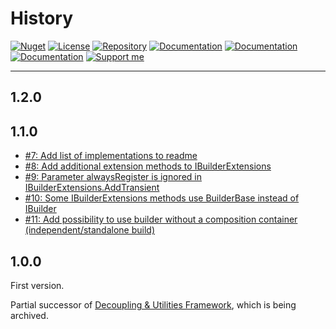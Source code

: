 # History

[![Nuget](https://img.shields.io/nuget/v/RI.Abstractions.Common)](https://www.nuget.org/packages/RI.Abstractions.Common/) [![License](https://img.shields.io/github/license/RotenInformatik/AbstractionsDotNet)](LICENSE) [![Repository](https://img.shields.io/badge/repo-AbstractionsDotNet-lightgrey)](https://github.com/RotenInformatik/AbstractionsDotNet) [![Documentation](https://img.shields.io/badge/docs-Readme-yellowgreen)](README.md) [![Documentation](https://img.shields.io/badge/docs-History-yellowgreen)](HISTORY.md) [![Documentation](https://img.shields.io/badge/docs-API-yellowgreen)](https://roteninformatik.github.io/AbstractionsDotNet/api/) [![Support me](https://img.shields.io/badge/support%20me-Ko--fi-ff69b4?logo=Ko-fi)](https://ko-fi.com/andreasroten)

---

## 1.2.0



## 1.1.0

* [#7: Add list of implementations to readme](https://github.com/RotenInformatik/AbstractionsDotNet/issues/7)
* [#8: Add additional extension methods to IBuilderExtensions](https://github.com/RotenInformatik/AbstractionsDotNet/issues/8)
* [#9: Parameter alwaysRegister is ignored in IBuilderExtensions.AddTransient](https://github.com/RotenInformatik/AbstractionsDotNet/issues/9)
* [#10: Some IBuilderExtensions methods use BuilderBase instead of IBuilder](https://github.com/RotenInformatik/AbstractionsDotNet/issues/10)
* [#11: Add possibility to use builder without a composition container (independent/standalone build)](https://github.com/RotenInformatik/AbstractionsDotNet/issues/11)

## 1.0.0

First version.

Partial successor of [Decoupling & Utilities Framework](https://github.com/RotenInformatik/RI_Framework), which is being archived.

